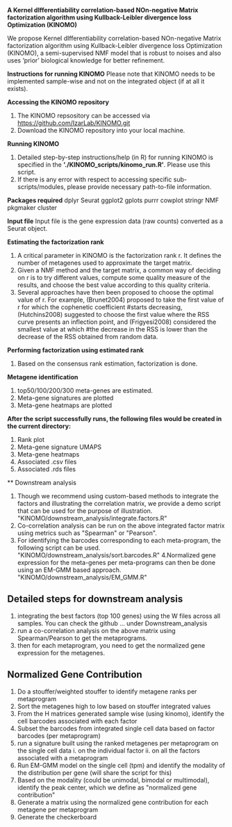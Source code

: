 **A Kernel dIfferentiability correlation-based NOn-negative Matrix factorization algorithm using Kullback-Leibler divergence loss Optimization (KINOMO)**

We propose Kernel dIfferentiability correlation-based NOn-negative Matrix factorization algorithm using Kullback-Leibler divergence loss Optimization (KINOMO), a semi-supervised NMF model that is robust to noises and also uses ‘prior’ biological knowledge for better refinement.

**Instructions for running KINOMO**
Please note that KINOMO needs to be implemented sample-wise and not on the integrated object (if at all it exists).

**Accessing the KINOMO repository**

1. The KINOMO repsository can be accessed via https://github.com/IzarLab/KINOMO.git
2. Download the KINOMO repository into your local machine.


**Running KINOMO**
1. Detailed step-by-step instructions/help (in R) for running KINOMO is specified in the **'./KINOMO_scripts/kinomo_run.R'**. Please use this script.
2. If there is any error with respect to accessing specific sub-scripts/modules, please provide necessary path-to-file information.

**Packages required**
dplyr
Seurat
ggplot2
gplots
purrr
cowplot
stringr
NMF
pkgmaker
cluster

**Input file**
Input file is the gene expression data (raw counts) converted as a Seurat object.

**Estimating the factorization rank**
1. A critical parameter in KINOMO is the factorization rank r. It defines the number of metagenes used to approximate the target matrix. 
2. Given a NMF method and the target matrix, a common way of deciding on r is to try different values, compute some quality measure of the results, and choose the best value according to this quality criteria.
3. Several approaches have then been proposed to choose the optimal value of r. For example, (Brunet2004) proposed to take the first value of r for which the cophenetic coefficient #starts decreasing, (Hutchins2008) suggested to choose the first value where the RSS curve presents an inflection point, and (Frigyesi2008) considered the smallest value at which #the decrease in the RSS is lower than the decrease of the RSS obtained from random data.

**Performing factorization using estimated rank**
1. Based on the consensus rank estimation, factorization is done.

**Metagene identification**
1. top50/100/200/300 meta-genes are estimated.
2. Meta-gene signatures are plotted
3. Meta-gene heatmaps are plotted

**After the script successfully runs, the following files would be created in the current directory:**
1. Rank plot
2. Meta-gene signature UMAPS
3. Meta-gene heatmaps
4. Associated .csv files
5. Associated .rds files

** Downstream analysis
1. Though we recommend using custom-based methods to integrate the factors and illustrating the correlation matrix, we provide a demo script that can be used for the purpose of illustration.
"KINOMO/downstream_analysis/integrate.factors.R"
2. Co-correlation analysis can be run on the above integrated factor matrix using metrics such as "Spearman" or "Pearson".
3. For identifying the barcodes corresponding to each meta-program, the following script can be used.
"KINOMO/downstream_analysis/sort.barcodes.R"
4.Normalized gene expression for the meta-genes per meta-programs can then be done using an EM-GMM based approach.
"KINOMO/downstream_analysis/EM_GMM.R"

Detailed steps for downstream analysis
--------------------------------------
1. integrating the best factors (top 100 genes) using the W files across all samples. You can check the github ... under Downstream_analysis
2. run a co-correlation analysis on the above matrix using Spearman/Pearson to get the metaprograms.
3. then for each metaprogram, you need to get the normalized gene expression for the metagenes.

Normalized Gene Contribution
--------------------------------------
1. Do a stouffer/weighted stouffer to identify metagene ranks per metaprogram
2. Sort the metagenes high to low based on stouffer integrated values
3. From the H matrices generated sample wise (using kinomo), identify the cell barcodes associated with each factor
4. Subset the barcodes from integrated single cell data based on factor barcodes (per metaprogram)
5. run a signature built using the ranked metagenes per metaprogram on the single cell data
       i. on the individual factor
       ii. on all the factors associated with a metaprogram
6. Run EM-GMM model on the single cell (tpm) and identify the modality of the distribution per gene (will share the script for this)
7. Based on the modality (could be unimodal, bimodal or multimodal), identify the peak center, which we define as "normalized gene contribution"
8. Generate a matrix using the normalized gene contribution for each metagene per metaprogram
9. Generate the checkerboard
